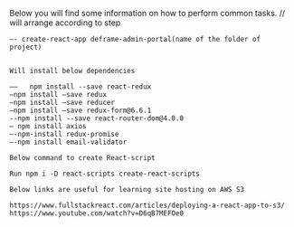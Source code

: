 Below you will find some information on how to perform common tasks.
// will arrange according to step
`````` —-   npm install -g create-react-app
—- create-react-app deframe-admin-portal(name of the folder of project)


Will install below dependencies

——   npm install --save react-redux
—npm install —save redux
—npm install —save reducer
—npm install —save redux-form@6.6.1
--npm install --save react-router-dom@4.0.0
— npm install axios
—-npm-install redux-promise
—-npm install email-validator

Below command to create React-script

Run npm i -D react-scripts create-react-scripts

Below links are useful for learning site hosting on AWS S3

https://www.fullstackreact.com/articles/deploying-a-react-app-to-s3/
https://www.youtube.com/watch?v=D6qB7MEFOe0
